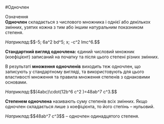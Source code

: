 #Одночлен

<div class="space">
<div class="eoz-wrap">
<span class="eoz">Означення</span>
<div class="eoz-text">
<b>Одночлен</b> складається з числового множника i однiєї або декiлькох змiнних, узятих кожна з тим або iншим натуральним показником степеня.
</div>
</div>
</div>

<p><i>Наприклад:</i>$$-5; 6a^2 bd^5; x; -c^2 lmc^6.$$</p>

<p><b>Стандартний вигляд одночлена:</b> єдиний числовий множник (коефіцієнт) записаний на початку та після цього степені різних змінних.</p>

<p>В результатi <b>множення одночленiв</b> виходить теж одночлен, що записують у стандартному виглядi, та використовують для цього властивостi множення та правила множення степенiв з однаковими основами.</p>

<p><i>Наприклад:</i>$$(4abc)\cdot(12b^6 c^2 )=48ab^7 c^3.$$</p>

<p><b>Степенем одночлена</b> називають суму степенiв всiх змiнних. Якщо одночлен складається лише з коефiцiєнта, то його степiнь – нульовий.</p>

<p><i>Наприклад:</i>$$48ab^7 c^3$$ – одночлен одинадцятого степеня.</p>



